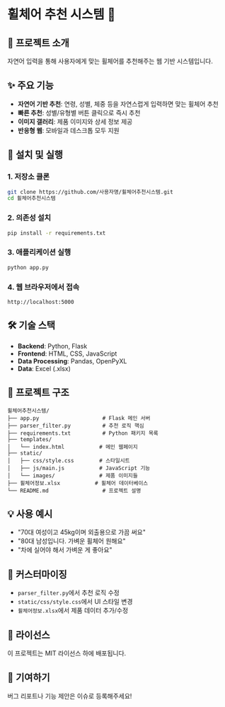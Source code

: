 # 휠체어 추천 시스템 🦽

## 📖 프로젝트 소개
자연어 입력을 통해 사용자에게 맞는 휠체어를 추천해주는 웹 기반 시스템입니다.

## ✨ 주요 기능
- **자연어 기반 추천**: 연령, 성별, 체중 등을 자연스럽게 입력하면 맞는 휠체어 추천
- **빠른 추천**: 성별/유형별 버튼 클릭으로 즉시 추천
- **이미지 갤러리**: 제품 이미지와 상세 정보 제공
- **반응형 웹**: 모바일과 데스크톱 모두 지원

## 🚀 설치 및 실행

### 1. 저장소 클론
```bash
git clone https://github.com/사용자명/휠체어추천시스템.git
cd 휠체어추천시스템
```

### 2. 의존성 설치
```bash
pip install -r requirements.txt
```

### 3. 애플리케이션 실행
```bash
python app.py
```

### 4. 웹 브라우저에서 접속
```
http://localhost:5000
```

## 🛠️ 기술 스택
- **Backend**: Python, Flask
- **Frontend**: HTML, CSS, JavaScript
- **Data Processing**: Pandas, OpenPyXL
- **Data**: Excel (.xlsx)

## 📁 프로젝트 구조
```
휠체어추천시스템/
├── app.py                    # Flask 메인 서버
├── parser_filter.py          # 추천 로직 핵심
├── requirements.txt          # Python 패키지 목록
├── templates/
│   └── index.html           # 메인 웹페이지
├── static/
│   ├── css/style.css        # 스타일시트
│   ├── js/main.js           # JavaScript 기능
│   └── images/              # 제품 이미지들
├── 휠체어정보.xlsx           # 휠체어 데이터베이스
└── README.md                 # 프로젝트 설명
```

## 💡 사용 예시
- "70대 여성이고 45kg이며 외출용으로 가끔 써요"
- "80대 남성입니다. 가벼운 휠체어 원해요"
- "차에 실어야 해서 가벼운 게 좋아요"

## 🔧 커스터마이징
- `parser_filter.py`에서 추천 로직 수정
- `static/css/style.css`에서 UI 스타일 변경
- `휠체어정보.xlsx`에서 제품 데이터 추가/수정

## 📝 라이선스
이 프로젝트는 MIT 라이선스 하에 배포됩니다.

## 🤝 기여하기
버그 리포트나 기능 제안은 이슈로 등록해주세요!
